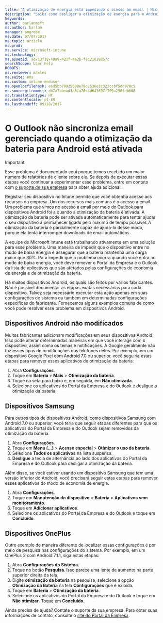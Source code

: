 ```yaml
---
title: "A otimização de energia está impedindo o acesso ao email | Microsoft Docs"
description: "Saiba como desligar a otimização de energia para o Android a fim de assegurar o recebimento de seu email."
keywords: 
author: barlanmsft
ms.author: barlan
manager: angrobe
ms.date: 07/07/2017
ms.topic: article
ms.prod: 
ms.service: microsoft-intune
ms.technology: 
ms.assetid: ad713f18-40a9-421f-aa2b-f8c21028d57c
searchScope: User help
ROBOTS: 
ms.reviewer: maxles
ms.suite: ems
ms.custom: intune-enduser
ms.openlocfilehash: e6d5bb79925588e78d2536e3c322ccbf5dd970c5
ms.sourcegitcommit: db7a7bbead3a3fa78c4d643607f709a2909eb608
ms.translationtype: HT
ms.contentlocale: pt-BR
ms.lasthandoff: 09/28/2017
---
```

# <a name="outlook-wont-sync-managed-email-when-battery-optimization-for-android-is-turned-on"></a>O Outlook não sincroniza email gerenciado quando a otimização da bateria para Android está ativada

> [!IMPORTANT]
> Esse problema é documentado aqui porque temos recebido um maior número de relatórios de cliente sobre ele. Se depois de executar essas etapas você continuar a experimentar esse problema, entre em contato com [o suporte de sua empresa](https://portal.manage.microsoft.com) para obter ajuda adicional.

Registrar seu dispositivo no Intune permite que você obtenha acesso aos recursos da empresa. Um dos recursos mais comuns é o acesso a email. Um problema que vimos no acesso a email por meio do Outlook para dispositivos Android foi a quando a otimização da bateria é ativada. A otimização da bateria pode ser ativada automaticamente para tentar ajudar o seu dispositivo a permanecer ligado pelo máximo de tempo possível. A otimização da bateria é parcialmente capaz de ajudá-lo desse modo, porque ela tenta interromper downloads de email automáticos.

A equipe do Microsoft Intune está trabalhando ativamente em uma solução para esse problema. Uma maneira de impedir que o dispositivo entre no modo de baixa energia é assegurar que a bateria mantenha uma carga maior que 30%. Para impedir que o problema ocorra quando você entra no modo de baixa energia, você deve remover o Portal da Empresa e o Outlook da lista de aplicativos que são afetados pelas configurações de economia de energia e de otimização da bateria.

Há muitos dispositivos Android, os quais são feitos por vários fabricantes. Não é possível documentar as etapas exatas necessárias para cada dispositivo. Talvez seja necessário executar esta ação apenas em suas configurações de sistema ou também em determinadas configurações específicas do fabricante. Fornecemos alguns exemplos comuns de como você pode resolver esse problema em dispositivos Android.

## <a name="unmodified-android-devices"></a>Dispositivos Android não modificados

Muitos fabricantes adicionam modificações em seus dispositivos Android. Isso pode alterar determinadas maneiras em que você interage com o dispositivo, assim como os temas e notificações. A Google geralmente não faz esses tipos de modificações nos telefones deles. Por exemplo, em um dispositivo Google Pixel com Android 7.0 ou superior, você seguiria estas etapas para remover esses aplicativos de otimização da bateria:

1. Abra **Configurações**.
2. Toque em **Bateria** > **Mais** > **Otimização da bateria**.
3. Toque na seta para baixo e, em seguida, em **Não otimizada**.
4. Selecione os aplicativos do Portal da Empresa e do Outlook e desligue a otimização da bateria.

## <a name="samsung-devices"></a>Dispositivos Samsung

Para outros tipos de dispositivos Android, como dispositivos Samsung com Android 7.0 ou superior, você teria que seguir etapas diferentes para que os aplicativos do Portal da Empresa e do Outlook sejam removidos da otimização da bateria.

1. Abra **Configurações**.
2. Toque em **Menu (...)** > **Acesso especial** > **Otimizar o uso da bateria**.
3. Selecione **Todos os aplicativos** na lista suspensa.
4. **Desligue** a tecla de alternância ao lado dos aplicativos do Portal da Empresa e do Outlook para desligar a otimização da bateria.

Além disso, se você estiver usando um dispositivo Samsung que tem uma versão inferior do Android, você precisará seguir estas etapas para remover esses aplicativos do modo de economia de energia.

1. Abra **Configurações**.
2. Toque em **Manutenção do dispositivo** > **Bateria** > **Aplicativos sem monitoramento**.
3. Toque em **Adicionar aplicativos**.
4. Selecione os aplicativos do Portal da Empresa e do Outlook e toque em **Concluído**.

## <a name="oneplus-devices"></a>Dispositivos OnePlus

Outro exemplo de maneira diferente de localizar essas configurações é por meio de pesquisa nas configurações do sistema. Por exemplo, em um OnePlus 3 com Android 7.1.1, siga estas etapas: 

1. Abra **Configurações do Sistema**. 
2. Toque no botão **Pesquisa**. Isso parece uma lente de aumento na parte superior direita da tela. 
3. Digite **otimização da bateria** na pesquisa, selecione a opção **Otimização da Bateria** na tela **Configurações** que é exibida. 
4. Toque em **Bateria** > **Otimização da bateria**.
5. Selecione os aplicativos do Portal da Empresa e do Outlook e toque em **Não otimizar**. Toque em **Concluído**.

<!--On a OnePlus 5 device with Android 7.1.1, you would follow these steps to remove these apps from battery optimization:
1. Open **Settings**.
2. Tap **Battery** > **Battery optimization**.
3. Select the Company Portal and Outlook apps, then select **Don’t optimize**. Tap **Done**.-->

Ainda precisa de ajuda? Contate o suporte da sua empresa. Para obter suas informações de contato, consulte o [site do Portal da Empresa](https://portal.manage.microsoft.com).
